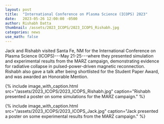 ```yaml
---
layout: post
title:  "International Conference on Plasma Science (ICOPS) 2023"
date:   2023-05-26 12:00:00 -0500
author: Rishabh Datta
thumbnail: /assets/2023_ICOPS/2023_ICOPS_Rishabh.jpg
categories: news
use_math: false
---
```


Jack and Rishabh visited Santa Fe, NM for the International Conference on Plasma Science (ICOPS)---May 21-25---where they presented simulation and experimental results from the MARZ campaign, demonstrating
evidence for radiative collapse in pulsed-power-driven magnetic reconnection. Rishabh also gave a talk
after being shortlisted for the Student Paper Award, and was awarded an Honorable Mention.

{% include image_with_caption.html 
    src="/assets/2023_ICOPS/2023_ICOPS_Rishabh.jpg"
    caption="Rishabh presented a poster on some simulations for the MARZ campaign."
%}	

{% include image_with_caption.html 
    src="/assets/2023_ICOPS/2023_ICOPS_Jack.jpg"
    caption="Jack presented a poster on some experimental results from the MARZ campaign."
%}